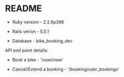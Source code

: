 # README

* Ruby version -  2.2.6p396

* Rails verion - 5.0.1

* Database - bike_booking_dev 

API end point details:

* Book a bike - '/user/new'

* Cancel/Extend a booking - '/booking/user_bookings'

